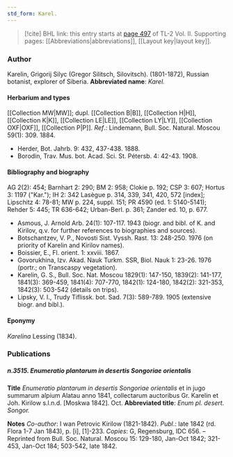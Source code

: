 ```yaml
---
std_form: Karel.
---
```


> [!cite] BHL link: this entry starts at [page 497](https://www.biodiversitylibrary.org/page/33068739) of TL-2 Vol. II.
> Supporting pages: [[Abbreviations|abbreviations]], [[Layout key|layout key]].

### Author

Karelin, Grigorij Silyc (Gregor Silitsch, Silovitsch). (1801-1872), Russian botanist, explorer of Siberia. 
**Abbreviated name**: *Karel.*

#### Herbarium and types

[[Collection MW|MW]]; dupl. [[Collection B|B]], [[Collection H|H]], [[Collection K|K]], [[Collection LE|LE]], [[Collection LY|LY]], [[Collection OXF|OXF]], [[Collection P|P]].
*Ref*.: Lindemann, Bull. Soc. Natural. Moscou 59(1): 309. 1884.
- Herder, Bot. Jahrb. 9: 432, 437-438. 1888.
- Borodin, Trav. Mus. bot. Acad. Sci. St. Pétersb. 4: 42-43. 1908.

#### Bibliography and biography

AG 2(2): 454; Barnhart 2: 290; BM 2: 958; Clokie p. 192; CSP 3: 607; Hortus 3: 1197 ("Kar."); IH 2: 342 Lasègue p. 314, 339, 341, 420, 572 \[index\]; Lipschitz 4: 78-81; MW p. 224, suppl. 151; PR 4590 (ed. 1: 5140-5141); Rehder 5: 445; TR 636-642; Urban-Berl. p. 361; Zander ed. 10, p. 677.
- Asmous, J. Arnold Arb. 24(1): 107-117. 1943 (biogr. and bibl. of K. and Kirilov, q.v. for further references to biographies and sources).
- Botschantzev, V. P., Novosti Sist. Vyssh. Rast. 13: 248-250. 1976 (on priority of Karelin and Kirilov names).
- Boissier, E., Fl. orient. 1: xxviii. 1867.
- Govorukhina, Izv. Akad. Nauk Turkm. SSR, Biol. Nauk 1: 23-26. 1976 (portr.; on Transcaspy vegetation).
- Karelin, G. S., Bull. Soc. Nat. Moscou 1829(1): 147-150, 1839(2): 141-177, 1841(3): 369-459, 1841(4): 707-770, 1842(1): 124-180, 1842(2): 321-353, 1842(3): 503-542 (details on trips).
- Lipsky, V. I., Trudy Tiflissk. bot. Sad. 7(3): 589-789. 1905 (extensive biogr. and bibl.).

#### Eponymy

*Karelina* Lessing (1834).

### Publications

##### n.3515. Enumeratio plantarum in desertis Songoriae orientalis

**Title**
*Enumeratio plantarum in desertis Songoriae orientalis* et in jugo summarum alpium Alatau anno 1841, collectarum auctoribus Gr. Karelin et Joh. Kirilow s.l.n.d. \[Moskwa 1842\]. Oct.
**Abbreviated title**: *Enum pl. desert. Songor.*

**Notes**
*Co-author*: I wan Petrovic Kirilow (1821-1842).
*Publ*.: late 1842 (rd. Flora 1-7 Jan 1843), p. \[i\], \[1\]-233. *Copies*: G, Regensburg, IDC 656. – Reprinted from Bull. Soc. Natural. Moscou 15: 129-180, Jan-Oct 1842; 321-453, Jan-Oct 184; 503-542, late 1842.

